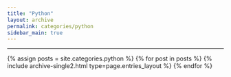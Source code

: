 ```yaml
---
title: "Python"
layout: archive
permalink: categories/python
sidebar_main: true
---
```

<!-- 공백이 포함되어 있는 카테고리 이름의 경우 site.categories['a b c'] 이런식으로! -->
***
{% assign posts = site.categories.python %}
{% for post in posts %} {% include archive-single2.html type=page.entries_layout %} {% endfor %}